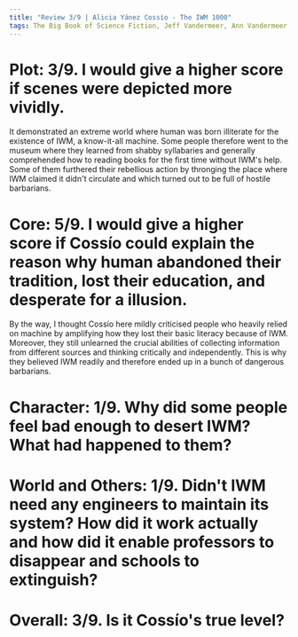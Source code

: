 ```yaml
---
title: "Review 3/9 | Alicia Yánez Cossío - The IWM 1000"
tags: The Big Book of Science Fiction, Jeff Vandermeer, Ann Vandermeer, short story, novelette, science fiction, 1929-, 1975
---
```


# Plot: 3/9. I would give a higher score if scenes were depicted more vividly.
It demonstrated an extreme world where human was born illiterate for the existence of IWM, a know-it-all machine. Some people therefore went to the museum where they learned from shabby syllabaries and generally comprehended how to reading books for the first time without IWM's help. Some of them furthered their rebellious action by thronging the place where IWM claimed it didn't circulate and which turned out to be full of hostile barbarians.




# Core: 5/9. I would give a higher score if Cossío could explain the reason why human abandoned their tradition, lost their education, and desperate for a illusion.
By the way, I thought Cossío here mildly criticised people who heavily relied on machine by amplifying how they lost their basic literacy because of IWM. Moreover, they still unlearned the crucial abilities of collecting information from different sources and thinking critically and independently. This is why they believed IWM readily and therefore ended up in a bunch of dangerous barbarians.



# Character: 1/9. Why did some people feel bad enough to desert IWM? What had happened to them?



# World and Others: 1/9. Didn't IWM need any engineers to maintain its system? How did it work actually and how did it enable professors to disappear and schools to extinguish?



# Overall: 3/9. Is it Cossío's true level?


